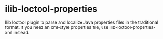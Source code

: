 # ilib-loctool-properties
Ilib loctool plugin to parse and localize Java properties files in the traditional format.
If you need an xml-style properties file, use ilib-loctool-properties-xml instead.
